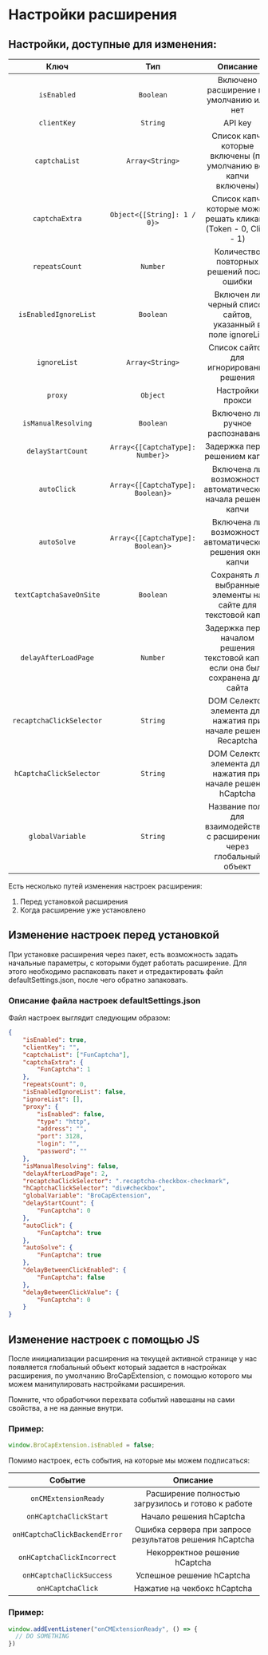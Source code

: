 ﻿---
sidebar_position: 3
---


# Настройки расширения

## Настройки, доступные для изменения:

|**Ключ**|**Тип**|**Описание**|
| :-: | :-: | :-: |
|`isEnabled`|`Boolean`|Включено расширение по умолчанию или нет|
|`clientKey`|`String`|API key|
|`captchaList`|`Array<String>`|Список капч, которые включены (по умолчанию все капчи включены)|
|`captchaExtra`|`Object<{[String]: 1 / 0}>`|Список капч, которые можно решать кликами (Token - 0, Click - 1)|
|`repeatsCount`|`Number`|Количество повторных решений после ошибки|
|`isEnabledIgnoreList`|`Boolean`|Включен ли черный список сайтов, указанный в поле ignoreList|
|`ignoreList`|`Array<String>`|Список сайтов для игнорирования решения|
|`proxy`|`Object`|Настройки прокси|
|`isManualResolving`|`Boolean`|Включено ли ручное распознавание|
|`delayStartCount`|`Array<{[CaptchaType]: Number}>`|Задержка перед решением капчи|
|`autoClick`|`Array<{[CaptchaType]: Boolean}>`|Включена ли возможность автоматического начала решения капчи|
|`autoSolve`|`Array<{[CaptchaType]: Boolean}>`|Включена ли возможность автоматического решения окна капчи|
|`textCaptchaSaveOnSite`|`Boolean`|Сохранять ли выбранные элементы на сайте для текстовой капчи|
|`delayAfterLoadPage`|`Number`|Задержка перед началом решения текстовой капчи, если она была сохранена для сайта |
|`recaptchaClickSelector`|`String`|DOM Селектор элемента для нажатия при начале решения Recaptcha|
|`hCaptchaClickSelector`|`String`|DOM Селектор элемента для нажатия при начале решения hCaptcha|
|`globalVariable`|`String`|Название поля для взаимодействия с расширением через глобальный объект|

Есть несколько путей изменения настроек расширения:
1. Перед установкой расширения
1. Когда расширение уже установлено

## Изменение настроек перед установкой

При установке расширения через пакет, есть возможность задать начальные параметры, с которыми будет работать расширение. Для этого необходимо распаковать пакет и отредактировать файл defaultSettings.json, после чего обратно запаковать.

### **Описание файла настроек defaultSettings.json**
Файл настроек выглядит следующим образом:

```json title="defaultSettings.json"
{
    "isEnabled": true,
    "clientKey": "",
    "captchaList": ["FunCaptcha"],
    "captchaExtra": {
        "FunCaptcha": 1
    },
    "repeatsCount": 0,
    "isEnabledIgnoreList": false,
    "ignoreList": [],
    "proxy": {
        "isEnabled": false,
        "type": "http",
        "address": "",
        "port": 3128,
        "login": "",
        "password": ""
    },
    "isManualResolving": false,
    "delayAfterLoadPage": 2,
    "recaptchaClickSelector": ".recaptcha-checkbox-checkmark",
    "hCaptchaClickSelector": "div#checkbox",
    "globalVariable": "BroCapExtension",
    "delayStartCount": {
        "FunCaptcha": 0
    },
    "autoClick": {
        "FunCaptcha": true
    },
    "autoSolve": {
        "FunCaptcha": true
    },
    "delayBetweenClickEnabled": {
        "FunCaptcha": false
    },
    "delayBetweenClickValue": {
        "FunCaptcha": 0
    }
}
```
## Измeнение настроек с помощью JS

После инициализации расширения на текущей активной странице у нас появляется глобальный объект который задается в настройках расширения, по умолчанию BroCapExtension, с помощью которого мы можем манипулировать настройками расширения.

Помните, что обработчики перехвата событий навешаны на сами свойства, а не на данные внутри.
### **Пример:**
```js
window.BroCapExtension.isEnabled = false;
```
Помимо настроек, есть события, на которые мы можем подписаться:

|**Событие**|**Описание**|
| :-: | :-: |
|`onCMExtensionReady`|Расширение полностью загрузилось и готово к работе|
|`onHCaptchaClickStart`|Начало решения hCaptcha|
|`onHCaptchaClickBackendError`|Ошибка сервера при запросе результатов решения hCaptcha|
|`onHCaptchaClickIncorrect`|Некорректное решение hCaptcha|
|`onHCaptchaClickSuccess`|Успешное решение hCaptcha|
|`onHCaptchaClick`|Нажатие на чекбокс hCaptcha|
### **Пример:**
```js
window.addEventListener("onCMExtensionReady", () => {
  // DO SOMETHING
})
```
